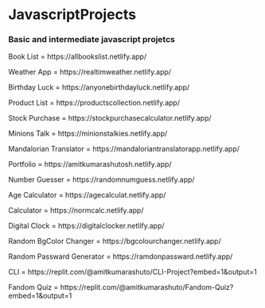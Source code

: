 # JavascriptProjects
<h3>Basic and intermediate javascript projetcs</h3> 

<p>Book List = https://allbookslist.netlify.app/</p>
<p>Weather App = https://realtimweather.netlify.app/</p>

<p>Birthday Luck = https://anyonebirthdayluck.netlify.app/</p>
<p>Product List = https://productscollection.netlify.app/</p>
<p>Stock Purchase = https://stockpurchasecalculator.netlify.app/</p>
<p>Minions Talk = https://minionstalkies.netlify.app/</p>
<p>Mandalorian Translator = https://mandaloriantranslatorapp.netlify.app/</p>
<p>Portfolio = https://amitkumarashutosh.netlify.app/</p>
<p>Number Guesser = https://randomnumguess.netlify.app/</p>
<p>Age Calculator = https://agecalculat.netlify.app/</p>
<p>Calculator = https://normcalc.netlify.app/</p>
<p>Digital Clock = https://digitalclocker.netlify.app/</p>
<p>Random BgColor Changer = https://bgcolourchanger.netlify.app/</p>
<p>Random Passward Generator = https://ramdonpassward.netlify.app/</p>
<p>CLI = https://replit.com/@amitkumarashuto/CLI-Project?embed=1&output=1</p>
<p>Fandom Quiz = https://replit.com/@amitkumarashuto/Fandom-Quiz?embed=1&output=1</p>
